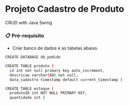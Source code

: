 # Projeto Cadastro de Produto
CRUD with Java Swing

### 📋 Pré-requisito

- Criar banco de dados e as tabelas abaixo.
```sh
CREATE DATABASE db_pedido
```

```sh
CREATE TABLE produto (
  id int not null primary key auto_increment,
  descricao varchar(60) not null,
  data_cadastro timestamp default current_timestamp )
```

```sh
CREATE TABLE estoque (
  produtoID int NOT NULL PRIMARY KEY,
  quantidade int )
```
